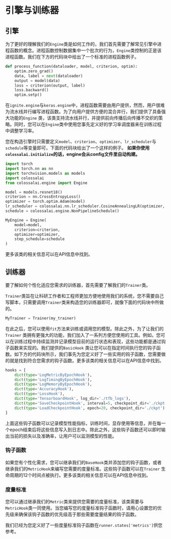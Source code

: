 # 引擎与训练器

## 引擎

为了更好的理解我们的`Engine`类是如何工作的，我们首先需要了解常见引擎中进程函数的概念。进程函数控制数据集中一个批次的行为，`Engine`类控制的正是该进程函数。我们在下方的代码块中给出了一个标准的进程函数例子。

```python
def process_function(dataloader, model, criterion, optim):
    optim.zero_grad()
    data, label = next(dataloader)
    output = model(data)
    loss = criterion(output, label)
    loss.backward()
    optim.setp()
```

在`ignite.engine`与`keras.engine`中，进程函数需要由用户提供，然而，用户很难为流水线并行编写进程函数。为了向用户提供方便的混合并行，我们提供了具备强大功能的`Engine`
类，该类支持流水线并行，并提供前向传播后向传播不交织的策略。同时，您可以在`Engine`类中使用您事先定义好的学习率调度器来在训练过程中调整学习率。

您在构造引擎时只需要定义`model`、`criterion`、`optimizer`、`lr_scheduler`与`schedule`等变量即可，下面的代码块给出了一个这样的例子。
**如果你使用`colossalai.initialize`的话，engine会从config文件里自动构建。**

```python
import torch
import torch.nn as nn
import torchvision.models as models
import colossalai
from colossalai.engine import Engine

model = models.resnet18()
criterion = nn.CrossEntropyLoss()
optimizer = torch.optim.Adam(model)
lr_scheduler = colossalai.nn.lr_scheduler.CosineAnnealingLR(optimizer, 1000)
schedule = colossalai.engine.NonPipelineSchedule()

MyEngine = Engine(
    model=model,
    criterion=criterion,
    optimizer=optimizer,
    step_schedule=schedule
)
```

更多该类的相关信息可以在API信息中找到。

## 训练器

要了解如何个性化适应您需求的训练器，首先需要了解我们的`Trainer`类。

`Trainer`类旨在让科研工作者和工程师更加方便地使用我们的系统，您不需要自己写脚本，只需要调用`Trainer`类来构造您的训练器即可，就像下面的代码块中所做的。

```python
MyTrainer = Trainer(my_trainer)
```

在此之后，您可以使用`fit`方法来训练或调用您的模型。除此之外，为了让我们的`Trainer`
类拥有更强大的功能，我们加入了一系列方便您使用的工具。例如，您可以在训练过程中持续监测并记录模型目前的运行状态和表现，这些功能都是通过钩子函数来实现的。我们提供的`BasicHook`
类让您可以在指定时间执行您的钩子函数。如下方的代码块所示，我们事先为您定义好了一些实用的钩子函数，您需要做的就是找到符合您需求的钩子函数。更多该类的相关信息可以在API信息中找到。

```python
hooks = [
    dict(type='LogMetricByEpochHook'),
    dict(type='LogTimingByEpochHook'),
    dict(type='LogMemoryByEpochHook'),
    dict(type='AccuracyHook'),
    dict(type='LossHook'),
    dict(type='TensorboardHook', log_dir='./tfb_logs'),
    dict(type='SaveCheckpointHook', interval=5, checkpoint_dir='./ckpt'),
    dict(type='LoadCheckpointHook', epoch=20, checkpoint_dir='./ckpt')
]
```

上面这些钩子函数可以记录模型性能指标，训练时间，显存使用等信息，并在每一个epoch结束后将这些信息写入到日志中。除此之外，这些钩子函数还可以即时输出当前的损失以及准确率，让用户可以监测模型的性能。

### 钩子函数

如果您有个性化需求，您可以继承我们的`BaseHook`类并添加您的钩子函数，或者继承我们的`MetricHook`来编写您需要的度量标准。这些钩子函数可以在`Trainer`
生命周期的12个时间点被执行。更多该类的相关信息可以在API信息中找到。

### 度量标准

您可以通过继承我们的`Metric`类来提供您需要的度量标准，该类需要与`MetricHook`类一同使用。当您编写您的度量标准钩子函数时，请用心设置您的优先级来确保该钩子函数的优先级高于那些需要度量结果的钩子函数。

我们已经为您定义好了一些度量标准钩子函数在`runner.states['metrics']`供您参考。
